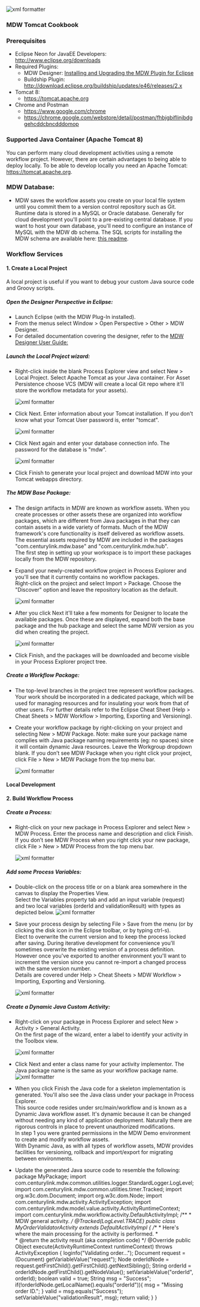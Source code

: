  ![xml formatter](images/mdw_sm.png)
   
### MDW Tomcat Cookbook
### Prerequisites
 - Eclipse Neon for JavaEE Developers:  
   http://www.eclipse.org/downloads
 - Required Plugins:
     - MDW Designer:
      [Installing and Upgrading the MDW Plugin for Eclipse](InstallAndUpgradeMDWPluginforEclipse)
     - Buildship Plugin:   
       http://download.eclipse.org/buildship/updates/e46/releases/2.x
 - Tomcat 8:
     - https://tomcat.apache.org
 - Chrome and Postman
     - https://www.google.com/chrome
	 - https://chrome.google.com/webstore/detail/postman/fhbjgbiflinjbdggehcddcbncdddomop
### Supported Java Container (Apache Tomcat 8)  
You can perform many cloud development activities using a remote workflow project.  However, there are certain advantages to being able to deploy locally.  To be able to develop locally you need an Apache Tomcat: https://tomcat.apache.org.

### MDW Database:
- MDW saves the workflow assets you create on your local file system until you commit them to a version control repository such as Git.  Runtime data is stored in a MySQL or Oracle 
  database. Generally for cloud development you'll point to a pre-existing central database.  If you want to host your own database, you'll need to configure an instance of MySQL 
  with the MDW db schema. The SQL scripts for installing the MDW schema are available here: [this readme](../../mdw/database/mysql/readme.txt).
  

### Workflow Services

#### 1. Create a Local Project
A local project is useful if you want to debug your custom Java source code and Groovy scripts. 

##### Open the Designer Perspective in Eclipse:
- Launch Eclipse (with the MDW Plug-In installed).
- From the menus select Window > Open Perspective > Other > MDW Designer.
- For detailed documentation covering the designer, refer to the [MDW Designer User Guide:](../help/DesignerUserGuide.html)
 
##### Launch the Local Project wizard:
- Right-click inside the blank Process Explorer view and select New > Local Project.  Select Apache Tomcat as your Java container.  For Asset Persistence choose VCS (MDW 
  will create a local Git repo where it'll store the workflow metadata for your assets).
  
  ![xml formatter](images/workflow.png)
  
- Click Next.  Enter information about your Tomcat installation.  If you don't know what your Tomcat User password is, enter "tomcat".

  ![xml formatter](images/addTomcatServer.png)
    
- Click Next again and enter your database connection info.  The password for the database is "mdw".  

  ![xml formatter](images/dbSetting.png)

- Click Finish to generate your local project and download MDW into your Tomcat webapps directory.

##### The MDW Base Package:
- The design artifacts in MDW are known as workflow assets.  When you create processes or other assets these are organized into workflow packages, 
  which are different from Java packages in that they can contain assets in a wide variety of formats.  Much of the MDW framework's core functionality 
  is itself delivered as workflow assets.  The essential assets required by MDW are included in the packages "com.centurylink.mdw.base" and "com.centurylink.mdw.hub".  
  The first step in setting up your workspace is to import these packages locally from the MDW repository.
  
- Expand your newly-created workflow project in Process Explorer and you'll see that it currently contains no workflow packages.  
  Right-click on the project and select Import > Package.  Choose the "Discover" option and leave the repository location as the default.
  
  ![xml formatter](images/importBasePackages.png)
 
- After you click Next it'll take a few moments for Designer to locate the available packages.  Once these are displayed, expand both the base package and 
  the hub package and select the same MDW version as you did when creating the project.
  
  ![xml formatter](images/importBasePackages2.png)
  
- Click Finish, and the packages will be downloaded and become visible in your Process Explorer project tree.

##### Create a Workflow Package:
- The top-level branches in the project tree represent workflow packages.  Your work should be incorporated in a dedicated package, which will be used for managing resources and for 
  insulating your work from that of other users.  For further details refer to the Eclipse Cheat Sheet (Help > Cheat Sheets > MDW Workflow > Importing, Exporting and Versioning).
- Create your workflow package by right-clicking on your project and selecting New > MDW Package.  Note: make sure your package name complies with Java package naming requirements 
  (eg: no spaces) since it will contain dynamic Java resources.  Leave the Workgroup dropdown blank. If you don’t see MDW Package when you right click your project, click File > New > 
  MDW Package from the top menu bar. 
  
  ![xml formatter](images/mdwWorkflowPackage.png)

#### Local Development

#### 2. Build Workflow Process

##### Create a Process:
- Right-click on your new package in Process Explorer and select New > MDW Process.  Enter the process name and description and click Finish. 
  If you don’t see MDW Process when you right click your new package, click File > New > MDW Process from the top menu bar.
  
  ![xml formatter](images/newProcess.png)

##### Add some Process Variables:
- Double-click on the process title or on a blank area somewhere in the canvas to display the Properties View.  
  Select the Variables property tab and add an input variable (request) and two local variables (orderId and validationResult) with types as depicted below.
  ![xml formatter](images/addProcessVariables.png)
 
- Save your process design by selecting File > Save from the menu (or by clicking the disk icon in the Eclipse toolbar, or by typing ctrl-s).  
  Elect to overwrite the current version and to keep the process locked after saving.  During iterative development for convenience you'll 
  sometimes overwrite the existing version of a process definition.  However once you've exported to another environment you'll want to 
  increment the version since you cannot re-import a changed process with the same version number.  
  Details are covered under Help > Cheat Sheets > MDW Workflow > Importing, Exporting and Versioning.
  
  ![xml formatter](images/saveProcess.png)
 

##### Create a Dynamic Java Custom Activity:
- Right-click on your package in Process Explorer and select New > Activity > General Activity.  
  On the first page of the wizard, enter a label to identify your activity in the Toolbox view.
  
  ![xml formatter](images/addActivity.png)
 
- Click Next and enter a class name for your activity implementor.  The Java package name is the same as your workflow package name.
  ![xml formatter](images/addActivity2.png)
 
- When you click Finish the Java code for a skeleton implementation is generated.  You'll also see the Java class under your package in Process Explorer.  
  This source code resides under src/main/workflow and is known as a Dynamic Java workflow asset.  It's dynamic because it can be changed without needing 
  any kind of application deployment.  Naturally there are rigorous controls in place to prevent unauthorized modifications.  
  In step 1 you were granted permissions in the MDW Demo environment to create and modify workflow assets.  
  With Dynamic Java, as with all types of workflow assets, MDW provides facilities for versioning, rollback and import/export for migrating between environments.
- Update the generated Java source code to resemble the following:
		package MyPackage;
		import com.centurylink.mdw.common.utilities.logger.StandardLogger.LogLevel;
		import com.centurylink.mdw.common.utilities.timer.Tracked;
		import org.w3c.dom.Document;
		import org.w3c.dom.Node;
		import com.centurylink.mdw.activity.ActivityException;
		import com.centurylink.mdw.model.value.activity.ActivityRuntimeContext;
		import com.centurylink.mdw.workflow.activity.DefaultActivityImpl;
		/**
		* MDW general activity.
	    */
		@Tracked(LogLevel.TRACE)
		public class MyOrderValidatorActivity extends DefaultActivityImpl {
    	 	/**
    	 	* Here's where the main processing for the activity is performed.
    	 	*     
    		 * @return the activity result (aka completion code)
    	 	*/
    		@Override
    		public Object execute(ActivityRuntimeContext runtimeContext) throws ActivityException {
        		loginfo("Validating order...");
       		Document request = (Document) getVariableValue("request");
        		Node orderIdNode = request.getFirstChild().getFirstChild().getNextSibling();
        		String orderId = orderIdNode.getFirstChild().getNodeValue();
        		setVariableValue("orderId", orderId);
        		boolean valid = true;
        		String msg = "Success";
        		if(!orderIdNode.getLocalName().equals("orderId")){
            		msg = "Missing order ID.";
        		}
        		valid = msg.equals("Success");
        		setVariableValue("validationResult", msg);
        		return valid;
    		}
	}
